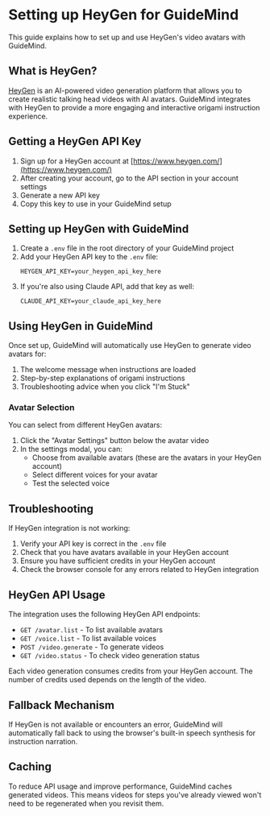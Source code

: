 # Setting up HeyGen for GuideMind

This guide explains how to set up and use HeyGen's video avatars with GuideMind.

## What is HeyGen?

[HeyGen](https://www.heygen.com/) is an AI-powered video generation platform that allows you to create realistic talking head videos with AI avatars. GuideMind integrates with HeyGen to provide a more engaging and interactive origami instruction experience.

## Getting a HeyGen API Key

1. Sign up for a HeyGen account at [https://www.heygen.com/](https://www.heygen.com/)
2. After creating your account, go to the API section in your account settings
3. Generate a new API key
4. Copy this key to use in your GuideMind setup

## Setting up HeyGen with GuideMind

1. Create a `.env` file in the root directory of your GuideMind project
2. Add your HeyGen API key to the `.env` file:
   ```
   HEYGEN_API_KEY=your_heygen_api_key_here
   ```
3. If you're also using Claude API, add that key as well:
   ```
   CLAUDE_API_KEY=your_claude_api_key_here
   ```

## Using HeyGen in GuideMind

Once set up, GuideMind will automatically use HeyGen to generate video avatars for:

1. The welcome message when instructions are loaded
2. Step-by-step explanations of origami instructions
3. Troubleshooting advice when you click "I'm Stuck"

### Avatar Selection

You can select from different HeyGen avatars:

1. Click the "Avatar Settings" button below the avatar video
2. In the settings modal, you can:
   - Choose from available avatars (these are the avatars in your HeyGen account)
   - Select different voices for your avatar
   - Test the selected voice

## Troubleshooting

If HeyGen integration is not working:

1. Verify your API key is correct in the `.env` file
2. Check that you have avatars available in your HeyGen account
3. Ensure you have sufficient credits in your HeyGen account
4. Check the browser console for any errors related to HeyGen integration

## HeyGen API Usage

The integration uses the following HeyGen API endpoints:

- `GET /avatar.list` - To list available avatars
- `GET /voice.list` - To list available voices
- `POST /video.generate` - To generate videos
- `GET /video.status` - To check video generation status

Each video generation consumes credits from your HeyGen account. The number of credits used depends on the length of the video.

## Fallback Mechanism

If HeyGen is not available or encounters an error, GuideMind will automatically fall back to using the browser's built-in speech synthesis for instruction narration.

## Caching

To reduce API usage and improve performance, GuideMind caches generated videos. This means videos for steps you've already viewed won't need to be regenerated when you revisit them.